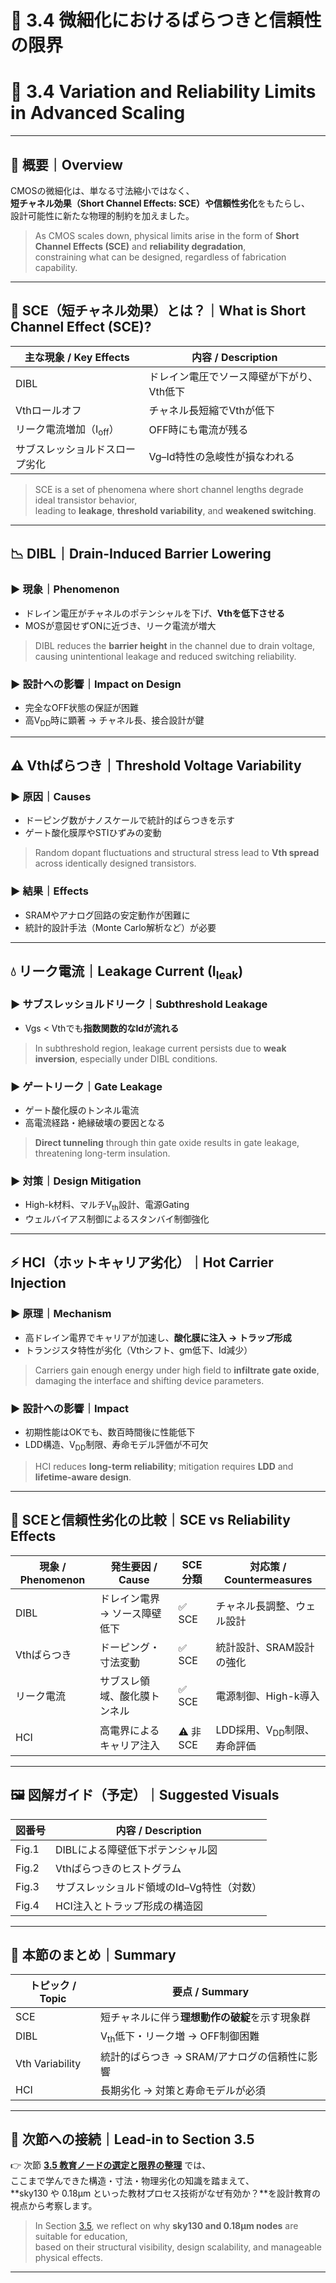 # 🧨 3.4 微細化におけるばらつきと信頼性の限界  
# 🧨 3.4 Variation and Reliability Limits in Advanced Scaling

---

## 🧭 概要｜Overview

CMOSの微細化は、単なる寸法縮小ではなく、  
**短チャネル効果（Short Channel Effects: SCE）**や**信頼性劣化**をもたらし、  
設計可能性に新たな物理的制約を加えました。

> As CMOS scales down, physical limits arise in the form of **Short Channel Effects (SCE)** and **reliability degradation**,  
> constraining what can be designed, regardless of fabrication capability.

---

## 📌 SCE（短チャネル効果）とは？｜What is Short Channel Effect (SCE)?

| 主な現象 / Key Effects            | 内容 / Description |
|----------------------------------|---------------------|
| DIBL                              | ドレイン電圧でソース障壁が下がり、Vth低下 |
| Vthロールオフ                     | チャネル長短縮でVthが低下               |
| リーク電流増加（I<sub>off</sub>） | OFF時にも電流が残る                     |
| サブスレッショルドスロープ劣化     | Vg–Id特性の急峻性が損なわれる           |

> SCE is a set of phenomena where short channel lengths degrade ideal transistor behavior,  
> leading to **leakage**, **threshold variability**, and **weakened switching**.

---

## 📉 DIBL｜Drain-Induced Barrier Lowering

### ▶ 現象｜Phenomenon

- ドレイン電圧がチャネルのポテンシャルを下げ、**Vthを低下させる**
- MOSが意図せずONに近づき、リーク電流が増大

> DIBL reduces the **barrier height** in the channel due to drain voltage,  
> causing unintentional leakage and reduced switching reliability.

### ▶ 設計への影響｜Impact on Design

- 完全なOFF状態の保証が困難  
- 高V<sub>DD</sub>時に顕著 → チャネル長、接合設計が鍵

---

## ⚠️ Vthばらつき｜Threshold Voltage Variability

### ▶ 原因｜Causes

- ドーピング数がナノスケールで統計的ばらつきを示す  
- ゲート酸化膜厚やSTIひずみの変動

> Random dopant fluctuations and structural stress lead to **Vth spread** across identically designed transistors.

### ▶ 結果｜Effects

- SRAMやアナログ回路の安定動作が困難に  
- 統計的設計手法（Monte Carlo解析など）が必要

---

## 💧 リーク電流｜Leakage Current (I<sub>leak</sub>)

### ▶ サブスレッショルドリーク｜Subthreshold Leakage

- Vgs < Vthでも**指数関数的なIdが流れる**

> In subthreshold region, leakage current persists due to **weak inversion**, especially under DIBL conditions.

### ▶ ゲートリーク｜Gate Leakage

- ゲート酸化膜のトンネル電流  
- 高電流経路・絶縁破壊の要因となる

> **Direct tunneling** through thin gate oxide results in gate leakage, threatening long-term insulation.

### ▶ 対策｜Design Mitigation

- High-k材料、マルチV<sub>th</sub>設計、電源Gating  
- ウェルバイアス制御によるスタンバイ制御強化

---

## ⚡ HCI（ホットキャリア劣化）｜Hot Carrier Injection

### ▶ 原理｜Mechanism

- 高ドレイン電界でキャリアが加速し、**酸化膜に注入 → トラップ形成**  
- トランジスタ特性が劣化（Vthシフト、gm低下、Id減少）

> Carriers gain enough energy under high field to **infiltrate gate oxide**, damaging the interface and shifting device parameters.

### ▶ 設計への影響｜Impact

- 初期性能はOKでも、数百時間後に性能低下  
- LDD構造、V<sub>DD</sub>制限、寿命モデル評価が不可欠

> HCI reduces **long-term reliability**; mitigation requires **LDD** and **lifetime-aware design**.

---

## 🧠 SCEと信頼性劣化の比較｜SCE vs Reliability Effects

| 現象 / Phenomenon | 発生要因 / Cause             | SCE分類 | 対応策 / Countermeasures                |
|------------------|------------------------------|---------|-----------------------------------------|
| DIBL             | ドレイン電界 → ソース障壁低下 | ✅ SCE   | チャネル長調整、ウェル設計              |
| Vthばらつき       | ドーピング・寸法変動           | ✅ SCE   | 統計設計、SRAM設計の強化                |
| リーク電流        | サブスレ領域、酸化膜トンネル     | ✅ SCE   | 電源制御、High-k導入                    |
| HCI              | 高電界によるキャリア注入        | ⚠ 非SCE | LDD採用、V<sub>DD</sub>制限、寿命評価 |

---

## 🖼️ 図解ガイド（予定）｜Suggested Visuals

| 図番号 | 内容 / Description |
|--------|--------------------|
| Fig.1  | DIBLによる障壁低下ポテンシャル図         |
| Fig.2  | Vthばらつきのヒストグラム                |
| Fig.3  | サブスレッショルド領域のId–Vg特性（対数） |
| Fig.4  | HCI注入とトラップ形成の構造図            |

---

## 🧠 本節のまとめ｜Summary

| トピック / Topic | 要点 / Summary |
|------------------|----------------|
| SCE              | 短チャネルに伴う**理想動作の破綻**を示す現象群 |
| DIBL             | V<sub>th</sub>低下・リーク増 → OFF制御困難     |
| Vth Variability  | 統計的ばらつき → SRAM/アナログの信頼性に影響   |
| HCI              | 長期劣化 → 対策と寿命モデルが必須              |

---

## 📘 次節への接続｜Lead-in to Section 3.5

👉 次節 [**3.5 教育ノードの選定と限界の整理**](./3.5_summary_and_scope.md) では、  
ここまで学んできた構造・寸法・物理劣化の知識を踏まえて、  
**sky130 や 0.18µm といった教材プロセス技術がなぜ有効か？**を設計教育の視点から考察します。

> In Section [3.5](./3.5_summary_and_scope.md), we reflect on why **sky130 and 0.18µm nodes** are suitable for education,  
> based on their structural visibility, design scalability, and manageable physical effects.

---
